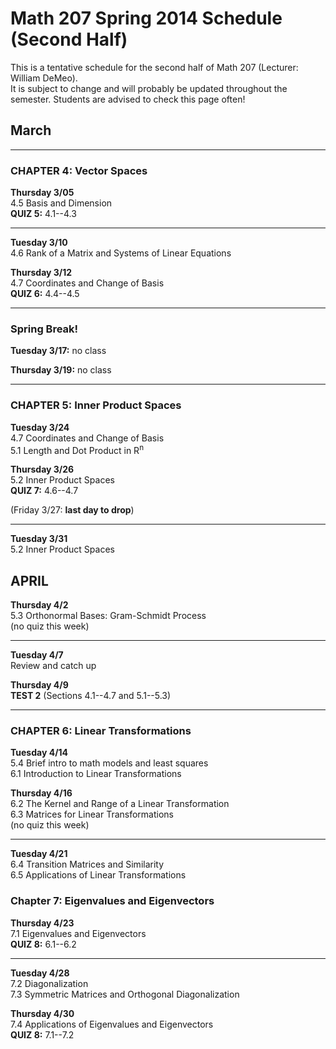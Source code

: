 # Math 207 Spring 2014 Schedule (Second Half)

This is a tentative schedule for the second half of Math 207
(Lecturer: William DeMeo).  
It is subject to change and will probably be updated throughout the semester. 
Students are advised to check this page often!


## March


---------------------------------------------------------  

### CHAPTER 4: Vector Spaces

**Thursday 3/05**  
4.5 Basis and Dimension  
**QUIZ 5:** 4.1--4.3
 
---------------------------------------------------------  

**Tuesday 3/10**  
4.6 Rank of a Matrix and Systems of Linear Equations  

**Thursday 3/12**  
4.7 Coordinates and Change of Basis  
**QUIZ 6:** 4.4--4.5  

---------------------------------------------------------  

### Spring Break!

**Tuesday 3/17:** no class  

**Thursday 3/19:** no class  

---------------------------------------------------------  

### CHAPTER 5: Inner Product Spaces

**Tuesday 3/24**  
4.7 Coordinates and Change of Basis  
5.1 Length and Dot Product in R<sup>n</sup>  

**Thursday 3/26**  
5.2 Inner Product Spaces  
**QUIZ 7:** 4.6--4.7

(Friday 3/27: **last day to drop**)  

---------------------------------------------------------  

**Tuesday 3/31**  
5.2 Inner Product Spaces  

## APRIL


**Thursday 4/2**  
5.3 Orthonormal Bases: Gram-Schmidt Process  
(no quiz this week)

---------------------------------------------------------  

**Tuesday 4/7**  
Review and catch up

**Thursday 4/9**  
**TEST 2** (Sections 4.1--4.7 and 5.1--5.3)

--------------------------------------------------------  

### CHAPTER 6: Linear Transformations

**Tuesday 4/14**  
5.4 Brief intro to math models and least squares  
6.1 Introduction to Linear Transformations  

**Thursday 4/16**  
6.2 The Kernel and Range of a Linear Transformation   
6.3 Matrices for Linear Transformations  
(no quiz this week)

---------------------------------------------------------  
**Tuesday 4/21**  
6.4 Transition Matrices and Similarity  
6.5 Applications of Linear Transformations  

### Chapter 7: Eigenvalues and Eigenvectors

**Thursday 4/23**  
7.1 Eigenvalues and Eigenvectors  
**QUIZ 8:** 6.1--6.2

---------------------------------------------------------  
**Tuesday 4/28**  
7.2 Diagonalization  
7.3 Symmetric Matrices and Orthogonal Diagonalization  

**Thursday 4/30**  
7.4 Applications of Eigenvalues and Eigenvectors  
**QUIZ 8:** 7.1--7.2


                                                                  
